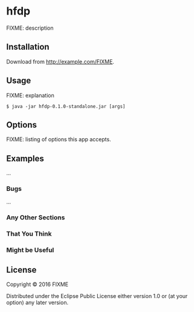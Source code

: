 # hfdp

FIXME: description

## Installation

Download from http://example.com/FIXME.

## Usage

FIXME: explanation

    $ java -jar hfdp-0.1.0-standalone.jar [args]

## Options

FIXME: listing of options this app accepts.

## Examples

...

### Bugs

...

### Any Other Sections
### That You Think
### Might be Useful

## License

Copyright © 2016 FIXME

Distributed under the Eclipse Public License either version 1.0 or (at
your option) any later version.
